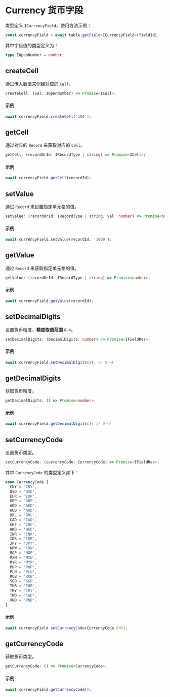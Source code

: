 # Currency 货币字段
类型定义 `ICurrencyField`，使用方法示例：
```typescript
const currencyField = await table.getField<ICurrencyField>(fieldId);
```
其中字段值的类型定义为：
```typescript
type IOpenNumber = number;
```

## createCell
通过传入数值来创建对应的 `Cell`。

```typescript
createCell: (val: IOpenNumber) => Promise<ICell>;
```

#### 示例 
```typescript
await currencyField.createCell('100'); 
```

## getCell
通过对应的 `Record` 来获取对应的 `Cell`。

```typescript
getCell: (recordOrId: IRecordType | string) => Promise<ICell>;
```

#### 示例 
```typescript
await currencyField.getCell(recordId); 
```

## setValue
通过 `Record` 来设置指定单元格的值。

```typescript
setValue: (recordOrId: IRecordType | string, val: number) => Promise<boolean>;
```

#### 示例 
```typescript
await currencyField.setValue(recordId, '1000'); 
```

## getValue
通过 `Record` 来获取指定单元格的值。

```typescript
getValue: (recordOrId: IRecordType | string) => Promise<number>;
```

#### 示例 
```typescript
await currencyField.getValue(recordId); 
```

## setDecimalDigits
设置货币精度，**精度取值范围** `0~4`。

```typescript
setDecimalDigits: (decimalDigits: number) => Promise<IFieldRes>;
```

#### 示例 
```typescript
await currencyField.setDecimalDigits(4); // 0～4
```

## getDecimalDigits
获取货币精度。

```typescript
getDecimalDigits: () => Promise<number>;
```

#### 示例 
```typescript
await currencyField.getDecimalDigits(); // 0～4
```

## setCurrencyCode
设置货币类型。

```typescript
setCurrencyCode: (currencyCode: CurrencyCode) => Promise<IFieldRes>;
```

其中 `CurrencyCode` 的类型定义如下：
```typescript
enum CurrencyCode {
  CNY = 'CNY',
  USD = 'USD',
  EUR = 'EUR',
  GBP = 'GBP',
  AED = 'AED',
  AUD = 'AUD',
  BRL = 'BRL',
  CAD = 'CAD',
  CHF = 'CHF',
  HKD = 'HKD',
  INR = 'INR',
  IDR = 'IDR',
  JPY = 'JPY',
  KRW = 'KRW',
  MOP = 'MOP',
  MXN = 'MXN',
  MYR = 'MYR',
  PHP = 'PHP',
  PLN = 'PLN',
  RUB = 'RUB',
  SGD = 'SGD',
  THB = 'THB',
  TRY = 'TRY',
  TWD = 'TWD',
  VND = 'VND',
}
```

#### 示例 
```typescript
await currencyField.setCurrencyCode(CurrencyCode.CNY);
```

## getCurrencyCode
获取货币类型。

```typescript
getCurrencyCode: () => Promise<CurrencyCode>;
```

#### 示例 
```typescript
await currencyField.getCurrencyCode();
```

